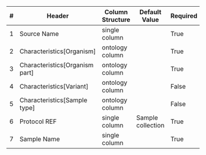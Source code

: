 | # |Header  | Column Structure  | Default Value  | Required | Min Length | Max Length |
|---|--------|-------------------|----------------|----------|------------|------------|
| 1 | Source Name | single column |  | True | - | - |
| 2 | Characteristics[Organism] | ontology column |  | True | 5 | - |
| 3 | Characteristics[Organism part] | ontology column |  | True | 3 | - |
| 4 | Characteristics[Variant] | ontology column |  | False | - | - |
| 5 | Characteristics[Sample type] | ontology column |  | False | - | - |
| 6 | Protocol REF | single column | Sample collection | True | 1 | - |
| 7 | Sample Name | single column |  | True | 1 | 128 |

